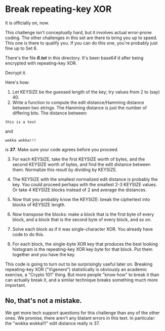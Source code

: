 Break repeating-key XOR
==========================
It is officially on, now.

This challenge isn't conceptually hard, but it involves actual error-prone coding.
The other challenges in this set are there to bring you up to speed.
This one is there to qualify you. If you can do this one, you're probably just fine up to Set 6.

There's the file ***6.txt*** in this directory. It's been base64'd after being encrypted with repeating-key XOR.

Decrypt it.

Here's how:

 1. Let KEYSIZE be the guessed length of the key; try values from 2 to (say) 40.
 2. Write a function to compute the edit distance/Hamming distance between two strings.
 The Hamming distance is just the number of differing bits. The distance between:
 ```
 this is a test
 ```

 and
 ```
 wokka wokka!!!
 ```
 is ***37***. Make sure your code agrees before you proceed.

 3. For each KEYSIZE, take the first KEYSIZE worth of bytes,
 and the second KEYSIZE worth of bytes, and find the edit distance between them.
 Normalize this result by dividing by KEYSIZE.
 
 4. The KEYSIZE with the smallest normalized edit distance is probably the key.
 You could proceed perhaps with the smallest 2-3 KEYSIZE values.
 Or take 4 KEYSIZE blocks instead of 2 and average the distances.
 
 5. Now that you probably know the KEYSIZE: break the ciphertext into blocks of KEYSIZE length.
 
 6. Now transpose the blocks: make a block that is the first byte of every block,
 and a block that is the second byte of every block, and so on.
 
 7. Solve each block as if it was single-character XOR. You already have code to do this.
 
 8. For each block, the single-byte XOR key that produces the best looking
 histogram is the repeating-key XOR key byte for that block.
 Put them together and you have the key.


This code is going to turn out to be surprisingly useful later on.
Breaking repeating-key XOR ("Vigenere") statistically is obviously an academic exercise,
a "Crypto 101" thing. But more people "know how" to break it than can actually break it,
and a similar technique breaks something much more important.


No, that's not a mistake.
-------------------------
We get more tech support questions for this challenge than any of the other ones.
We promise, there aren't any blatant errors in this text.
In particular: the "wokka wokka!!!" edit distance really is 37.
